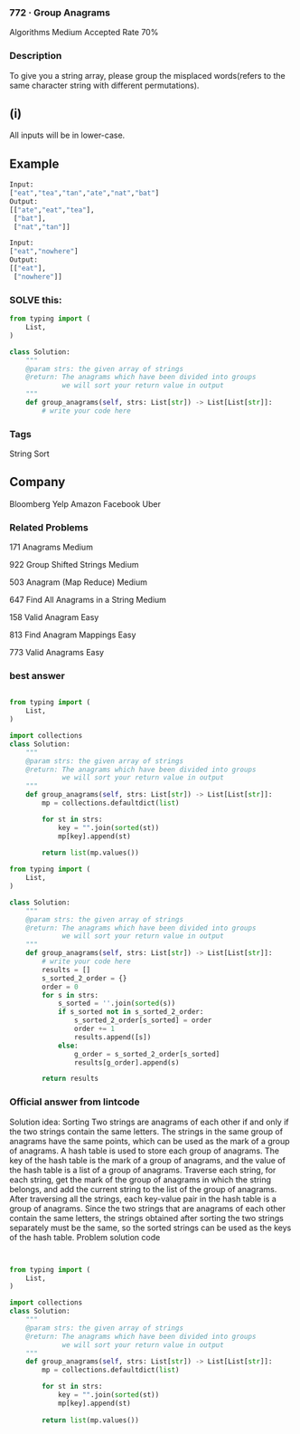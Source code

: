 ### 772 · Group Anagrams
Algorithms
Medium
Accepted Rate
70%



### Description

To give you a string array, please group the misplaced words(refers to the same character string with different permutations).

## (i) 
All inputs will be in lower-case.



## Example
```python
Input:
["eat","tea","tan","ate","nat","bat"]
Output:
[["ate","eat","tea"],
 ["bat"],
 ["nat","tan"]]

```
```python
Input:
["eat","nowhere"]
Output:
[["eat"],
 ["nowhere"]]

```
### SOLVE this:

```python
from typing import (
    List,
)

class Solution:
    """
    @param strs: the given array of strings
    @return: The anagrams which have been divided into groups
             we will sort your return value in output
    """
    def group_anagrams(self, strs: List[str]) -> List[List[str]]:
        # write your code here

```

### Tags
String
Sort
## Company
Bloomberg
Yelp
Amazon
Facebook
Uber

### Related Problems

171
Anagrams
Medium

922
Group Shifted Strings
Medium

503
Anagram (Map Reduce)
Medium

647
Find All Anagrams in a String
Medium

158
Valid Anagram
Easy

813
Find Anagram Mappings
Easy

773
Valid Anagrams
Easy





### best answer
```py

from typing import (
    List,
)

import collections
class Solution:
    """
    @param strs: the given array of strings
    @return: The anagrams which have been divided into groups
             we will sort your return value in output
    """
    def group_anagrams(self, strs: List[str]) -> List[List[str]]:
        mp = collections.defaultdict(list)

        for st in strs:
            key = "".join(sorted(st))
            mp[key].append(st)
        
        return list(mp.values())

```
```py
from typing import (
    List,
)

class Solution:
    """
    @param strs: the given array of strings
    @return: The anagrams which have been divided into groups
             we will sort your return value in output
    """
    def group_anagrams(self, strs: List[str]) -> List[List[str]]:
        # write your code here
        results = []
        s_sorted_2_order = {}
        order = 0
        for s in strs:
            s_sorted = ''.join(sorted(s))
            if s_sorted not in s_sorted_2_order:
                s_sorted_2_order[s_sorted] = order
                order += 1
                results.append([s])
            else:
                g_order = s_sorted_2_order[s_sorted]
                results[g_order].append(s)

        return results
```


### Official answer from lintcode
Solution idea: Sorting Two strings are anagrams of each other if and only if the two strings contain the same letters. The strings in the same group of anagrams have the same points, which can be used as the mark of a group of anagrams. A hash table is used to store each group of anagrams. The key of the hash table is the mark of a group of anagrams, and the value of the hash table is a list of a group of anagrams. Traverse each string, for each string, get the mark of the group of anagrams in which the string belongs, and add the current string to the list of the group of anagrams. After traversing all the strings, each key-value pair in the hash table is a group of anagrams. Since the two strings that are anagrams of each other contain the same letters, the strings obtained after sorting the two strings separately must be the same, so the sorted strings can be used as the keys of the hash table. Problem solution code
```py


from typing import (
    List,
)

import collections
class Solution:
    """
    @param strs: the given array of strings
    @return: The anagrams which have been divided into groups
             we will sort your return value in output
    """
    def group_anagrams(self, strs: List[str]) -> List[List[str]]:
        mp = collections.defaultdict(list)

        for st in strs:
            key = "".join(sorted(st))
            mp[key].append(st)
        
        return list(mp.values())

```